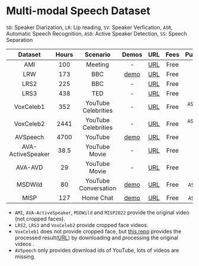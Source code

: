 # Multi-modal Speech Dataset

``SD``: Speaker Diarization, ``LR``: Lip reading, ``SV``: Speaker Verfication, ``ASR``, Automatic Speech Recognition, ``ASD``: Active Speaker Detection, ``SS``: Speech Separation

|   Dataset  |  Hours   |  Scenario   |  Demos   |  URL   | Fees|Purpose|
|:-----:|:-----:|:-----:|:-----:|:-----:|:-----:|:-----:|
|   AMI  |   100  |   Meeting  |   -  | [URL](https://groups.inf.ed.ac.uk/ami/corpus/)   | Free | ``SD`` |
|LRW|173|BBC|[demo](https://www.robots.ox.ac.uk/~vgg/data/lip_reading/visualisation.htm)|[URL](https://www.robots.ox.ac.uk/~vgg/data/lip_reading/lrw1.html)|Free| ``LR``|
|LRS2|225|BBC|-|[URL](https://www.robots.ox.ac.uk/~vgg/data/lip_reading/lrs2.html)|Free|``ASR``|
|LRS3|438|TED|-|[URL](https://www.robots.ox.ac.uk/~vgg/data/lip_reading/lrs3.html)|Free|``ASR``|
|VoxCeleb1|352|YouTube Celebrities|-|[URL](https://www.robots.ox.ac.uk/~vgg/data/voxceleb/vox1.html)|Free|``ASR``, ``SV``, ``SS``|
|VoxCeleb2|2441|YouTube Celebrities|-|[URL](https://www.robots.ox.ac.uk/~vgg/data/voxceleb/vox2.html)|Free|``ASR``, ``SV``, ``SS``|
|AVSpeech|4700|YouTube|[demo](https://looking-to-listen.github.io/avspeech/explore.html)|[URL](https://looking-to-listen.github.io/avspeech/)|Free| ``SS``|
|AVA-ActiveSpeaker|38.5|YouTube Movie|-|[URL](https://github.com/cvdfoundation/ava-dataset)|Free|``ASD``|
|AVA-AVD|29|YouTube Movie|-|[URL](https://github.com/cvdfoundation/ava-dataset)|Free| ``SD``|
|MSDWild|80|YouTube Conversation|[demo](https://x-lance.github.io/MSDWILD/)|[URL](https://github.com/X-LANCE/MSDWILD)|Free|``ASD``, ``SD``|
|MISP|127|Home Chat|[demo](https://mispchallenge.github.io/mispchallenge2022/overview.html)|[URL](https://mispchallenge.github.io/mispchallenge2022)|Free|``ASR``, ``SD``|


* ``AMI``, ``AVA-ActiveSpeaker``, ``MSDWild`` and ``MISP2022`` provide the original video (not cropped faces).
* ``LRS2``, ``LRS3`` and ``VoxCeleb2`` provide cropped face videos.
* ``VoxCeleb1`` does not provide cropped face, but [this repo](https://github.com/AliaksandrSiarohin/video-preprocessing) provides the processed result([URL](https://drive.google.com/u/0/uc?id=1VLhAbzbrexqg-nHq8l1AV8oc-Sq-x0kZ)) by downloading and processing the original videos .
* ``AVSpeech`` only provides download ids of YouTube, lots of videos are missing.
